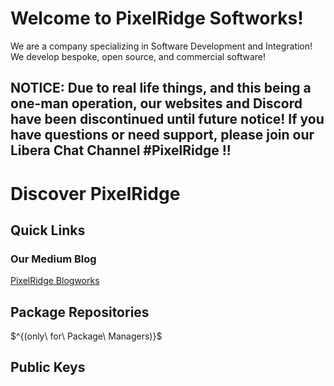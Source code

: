 # Welcome to PixelRidge Softworks!

We are a company specializing in Software Development and Integration! We develop bespoke, open source, and commercial software!

## NOTICE: Due to real life things, and this being a one-man operation, our websites and Discord have been discontinued until future notice! If you have questions or need support, please join our Libera Chat Channel #PixelRidge !!

# Discover PixelRidge

## Quick Links

### Our Medium Blog
[PixelRidge Blogworks](https://medium.com/@PixelRidge)

## Package Repositories
$^\{(only\ for\ Package\ Managers)}$

## Public Keys


